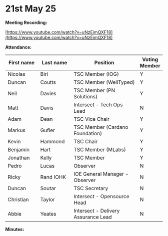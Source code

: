 # 21st May 25

**Meeting Recording:**

[https://www.youtube.com/watch?v=uNzEimQXF18](https://www.youtube.com/watch?v=uNzEimQXF18)

**Attendance:**

<table><thead><tr><th width="127">First name</th><th width="118">Last name</th><th width="417">Position</th><th>Voting Member</th></tr></thead><tbody><tr><td>Nicolas</td><td>Biri</td><td>TSC Member (IOG)</td><td>Y</td></tr><tr><td>Duncan</td><td>Coutts</td><td>TSC Member (WellTyped)</td><td>Y</td></tr><tr><td>Neil</td><td>Davies</td><td>TSC Member (PN Solutions)</td><td>Y</td></tr><tr><td>Matt</td><td>Davis</td><td>Intersect - Tech Ops Lead</td><td>N</td></tr><tr><td>Adam</td><td>Dean</td><td>TSC Vice Chair</td><td>Y</td></tr><tr><td>Markus</td><td>Gufler</td><td>TSC Member (Cardano Foundation)</td><td>Y</td></tr><tr><td>Kevin</td><td>Hammond</td><td>TSC Chair</td><td>Y</td></tr><tr><td>Benjamin</td><td>Hart</td><td>TSC Member (MLabs)</td><td>Y</td></tr><tr><td>Jonathan</td><td>Kelly</td><td>TSC Member</td><td>Y</td></tr><tr><td>Pedro</td><td>Lucas</td><td>Observer</td><td>N</td></tr><tr><td>Ricky</td><td>Rand IOHK</td><td>IOE General Manager - Observer</td><td>N</td></tr><tr><td>Duncan</td><td>Soutar</td><td>TSC Secretary</td><td>N</td></tr><tr><td>Christian</td><td>Taylor</td><td>Intersect - Opensource Head</td><td>N</td></tr><tr><td>Abbie</td><td>Yeates</td><td>Intersect - Delivery Assurance Lead</td><td>N</td></tr></tbody></table>



**Minutes:**





